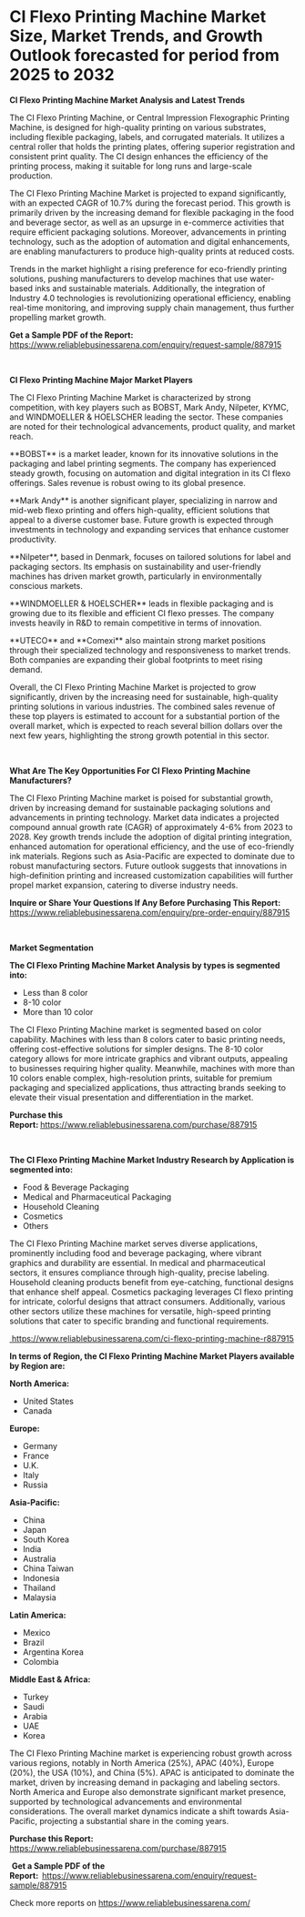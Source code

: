 <p><h1>CI Flexo Printing Machine Market Size, Market Trends, and Growth Outlook forecasted for period from 2025 to 2032</h1></p><p><strong>CI Flexo Printing Machine Market Analysis and Latest Trends</strong></p>
<p><p>The CI Flexo Printing Machine, or Central Impression Flexographic Printing Machine, is designed for high-quality printing on various substrates, including flexible packaging, labels, and corrugated materials. It utilizes a central roller that holds the printing plates, offering superior registration and consistent print quality. The CI design enhances the efficiency of the printing process, making it suitable for long runs and large-scale production.</p><p>The CI Flexo Printing Machine Market is projected to expand significantly, with an expected CAGR of 10.7% during the forecast period. This growth is primarily driven by the increasing demand for flexible packaging in the food and beverage sector, as well as an upsurge in e-commerce activities that require efficient packaging solutions. Moreover, advancements in printing technology, such as the adoption of automation and digital enhancements, are enabling manufacturers to produce high-quality prints at reduced costs.</p><p>Trends in the market highlight a rising preference for eco-friendly printing solutions, pushing manufacturers to develop machines that use water-based inks and sustainable materials. Additionally, the integration of Industry 4.0 technologies is revolutionizing operational efficiency, enabling real-time monitoring, and improving supply chain management, thus further propelling market growth.</p></p>
<p><strong>Get a Sample PDF of the Report:&nbsp;</strong> <a href="https://www.reliablebusinessarena.com/enquiry/request-sample/887915?utm_campaign=2349&utm_medium=2&utm_source=Github&utm_content=ia&utm_term=18022025&utm_id=ci-flexo-printing-machine">https://www.reliablebusinessarena.com/enquiry/request-sample/887915</a></p>
<p>&nbsp;</p>
<p><strong>CI Flexo Printing Machine Major Market Players</strong></p>
<p><p>The CI Flexo Printing Machine Market is characterized by strong competition, with key players such as BOBST, Mark Andy, Nilpeter, KYMC, and WINDMOELLER & HOELSCHER leading the sector. These companies are noted for their technological advancements, product quality, and market reach.</p><p>**BOBST** is a market leader, known for its innovative solutions in the packaging and label printing segments. The company has experienced steady growth, focusing on automation and digital integration in its CI flexo offerings. Sales revenue is robust owing to its global presence.</p><p>**Mark Andy** is another significant player, specializing in narrow and mid-web flexo printing and offers high-quality, efficient solutions that appeal to a diverse customer base. Future growth is expected through investments in technology and expanding services that enhance customer productivity.</p><p>**Nilpeter**, based in Denmark, focuses on tailored solutions for label and packaging sectors. Its emphasis on sustainability and user-friendly machines has driven market growth, particularly in environmentally conscious markets.</p><p>**WINDMOELLER & HOELSCHER** leads in flexible packaging and is growing due to its flexible and efficient CI flexo presses. The company invests heavily in R&D to remain competitive in terms of innovation.</p><p>**UTECO** and **Comexi** also maintain strong market positions through their specialized technology and responsiveness to market trends. Both companies are expanding their global footprints to meet rising demand.</p><p>Overall, the CI Flexo Printing Machine Market is projected to grow significantly, driven by the increasing need for sustainable, high-quality printing solutions in various industries. The combined sales revenue of these top players is estimated to account for a substantial portion of the overall market, which is expected to reach several billion dollars over the next few years, highlighting the strong growth potential in this sector.</p></p>
<p>&nbsp;</p>
<p><strong>What Are The Key Opportunities For CI Flexo Printing Machine Manufacturers?</strong></p>
<p><p>The CI Flexo Printing Machine market is poised for substantial growth, driven by increasing demand for sustainable packaging solutions and advancements in printing technology. Market data indicates a projected compound annual growth rate (CAGR) of approximately 4-6% from 2023 to 2028. Key growth trends include the adoption of digital printing integration, enhanced automation for operational efficiency, and the use of eco-friendly ink materials. Regions such as Asia-Pacific are expected to dominate due to robust manufacturing sectors. Future outlook suggests that innovations in high-definition printing and increased customization capabilities will further propel market expansion, catering to diverse industry needs.</p></p>
<p><strong>Inquire or Share Your Questions If Any Before Purchasing This Report:</strong> <a href="https://www.reliablebusinessarena.com/enquiry/pre-order-enquiry/887915?utm_campaign=2349&utm_medium=2&utm_source=Github&utm_content=ia&utm_term=18022025&utm_id=ci-flexo-printing-machine">https://www.reliablebusinessarena.com/enquiry/pre-order-enquiry/887915</a></p>
<p>&nbsp;</p>
<p><strong>Market Segmentation</strong></p>
<p><strong>The CI Flexo Printing Machine Market Analysis by types is segmented into:</strong></p>
<p><ul><li>Less than 8 color</li><li>8-10 color</li><li>More than 10 color</li></ul></p>
<p><p>The CI Flexo Printing Machine market is segmented based on color capability. Machines with less than 8 colors cater to basic printing needs, offering cost-effective solutions for simpler designs. The 8-10 color category allows for more intricate graphics and vibrant outputs, appealing to businesses requiring higher quality. Meanwhile, machines with more than 10 colors enable complex, high-resolution prints, suitable for premium packaging and specialized applications, thus attracting brands seeking to elevate their visual presentation and differentiation in the market.</p></p>
<p><strong>Purchase this Report:&nbsp;</strong><a href="https://www.reliablebusinessarena.com/purchase/887915?utm_campaign=2349&utm_medium=2&utm_source=Github&utm_content=ia&utm_term=18022025&utm_id=ci-flexo-printing-machine">https://www.reliablebusinessarena.com/purchase/887915</a></p>
<p>&nbsp;</p>
<p><strong>The CI Flexo Printing Machine Market Industry Research by Application is segmented into:</strong></p>
<p><ul><li>Food & Beverage Packaging</li><li>Medical and Pharmaceutical Packaging</li><li>Household Cleaning</li><li>Cosmetics</li><li>Others</li></ul></p>
<p><p>The CI Flexo Printing Machine market serves diverse applications, prominently including food and beverage packaging, where vibrant graphics and durability are essential. In medical and pharmaceutical sectors, it ensures compliance through high-quality, precise labeling. Household cleaning products benefit from eye-catching, functional designs that enhance shelf appeal. Cosmetics packaging leverages CI flexo printing for intricate, colorful designs that attract consumers. Additionally, various other sectors utilize these machines for versatile, high-speed printing solutions that cater to specific branding and functional requirements.</p></p>
<p><a href="https://www.reliablebusinessarena.com/ci-flexo-printing-machine-r887915?utm_campaign=2349&utm_medium=2&utm_source=Github&utm_content=ia&utm_term=18022025&utm_id=ci-flexo-printing-machine">&nbsp;https://www.reliablebusinessarena.com/ci-flexo-printing-machine-r887915</a></p>
<p><strong>In terms of Region, the CI Flexo Printing Machine Market Players available by Region are:</strong></p>
<p>
    <p> <strong> North America: </strong>
        <ul>
            <li>United States</li>
            <li>Canada</li>
        </ul>
        </p> 
    <p> <strong> Europe: </strong>
        <ul>
            <li>Germany</li>
            <li>France</li>
            <li>U.K.</li>
            <li>Italy</li>
            <li>Russia</li>
        </ul>
        </p> 
    <p> <strong> Asia-Pacific: </strong>
        <ul>
            <li>China</li>
            <li>Japan</li>
            <li>South Korea</li>
            <li>India</li>
            <li>Australia</li>
            <li>China Taiwan</li>
            <li>Indonesia</li>
            <li>Thailand</li>
            <li>Malaysia</li>
        </ul>
        </p> 
    <p> <strong> Latin America: </strong>
        <ul>
            <li>Mexico</li>
            <li>Brazil</li>
            <li>Argentina Korea</li>
            <li>Colombia</li>
        </ul>
        </p> 
    <p> <strong> Middle East & Africa: </strong>
        <ul>
            <li>Turkey</li>
            <li>Saudi</li>
            <li>Arabia</li>
            <li>UAE</li>
            <li>Korea</li>
        </ul>
    </p>
    </p>
<p><p>The CI Flexo Printing Machine market is experiencing robust growth across various regions, notably in North America (25%), APAC (40%), Europe (20%), the USA (10%), and China (5%). APAC is anticipated to dominate the market, driven by increasing demand in packaging and labeling sectors. North America and Europe also demonstrate significant market presence, supported by technological advancements and environmental considerations. The overall market dynamics indicate a shift towards Asia-Pacific, projecting a substantial share in the coming years.</p></p>
<p><strong>Purchase this Report: </strong><a href="https://www.reliablebusinessarena.com/purchase/887915?utm_campaign=2349&utm_medium=2&utm_source=Github&utm_content=ia&utm_term=18022025&utm_id=ci-flexo-printing-machine">https://www.reliablebusinessarena.com/purchase/887915</a></p>
<p>&nbsp;<strong>Get a Sample PDF of the Report:&nbsp;&nbsp;</strong><a href="https://www.reliablebusinessarena.com/enquiry/request-sample/887915?utm_campaign=2349&utm_medium=2&utm_source=Github&utm_content=ia&utm_term=18022025&utm_id=ci-flexo-printing-machine">https://www.reliablebusinessarena.com/enquiry/request-sample/887915</a></p>
<p><strong></strong></p>
<p>Check more reports on <a href="https://www.reliablebusinessarena.com/?utm_campaign=2349&utm_medium=2&utm_source=Github&utm_content=ia&utm_term=18022025&utm_id=ci-flexo-printing-machine">https://www.reliablebusinessarena.com/</a></p>